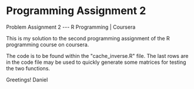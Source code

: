 Programming Assignment 2
=============

Problem Assignment 2 --- R Programming | Coursera

This is my solution to the second programming assignment of the R programming course on coursera.

The code is to be found within the "cache_inverse.R" file. The last rows are in the code file may be used to quickly generate some matrices for testing the two functions.

Greetings!
Daniel
